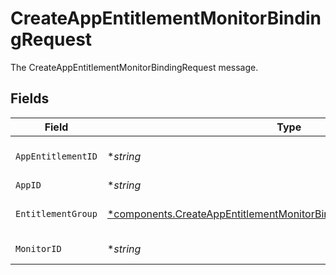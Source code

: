 # CreateAppEntitlementMonitorBindingRequest

The CreateAppEntitlementMonitorBindingRequest message.


## Fields

| Field                                                                                                                                                         | Type                                                                                                                                                          | Required                                                                                                                                                      | Description                                                                                                                                                   |
| ------------------------------------------------------------------------------------------------------------------------------------------------------------- | ------------------------------------------------------------------------------------------------------------------------------------------------------------- | ------------------------------------------------------------------------------------------------------------------------------------------------------------- | ------------------------------------------------------------------------------------------------------------------------------------------------------------- |
| `AppEntitlementID`                                                                                                                                            | **string*                                                                                                                                                     | :heavy_minus_sign:                                                                                                                                            | The appEntitlementId field.                                                                                                                                   |
| `AppID`                                                                                                                                                       | **string*                                                                                                                                                     | :heavy_minus_sign:                                                                                                                                            | The appId field.                                                                                                                                              |
| `EntitlementGroup`                                                                                                                                            | [*components.CreateAppEntitlementMonitorBindingRequestEntitlementGroup](../../models/components/createappentitlementmonitorbindingrequestentitlementgroup.md) | :heavy_minus_sign:                                                                                                                                            | The entitlementGroup field.                                                                                                                                   |
| `MonitorID`                                                                                                                                                   | **string*                                                                                                                                                     | :heavy_minus_sign:                                                                                                                                            | The monitorId field.                                                                                                                                          |